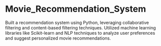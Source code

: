 # Movie_Recommendation_System
Built a recommendation system using Python, leveraging collaborative filtering and content-based filtering techniques. Utilized machine learning libraries like Scikit-learn and NLP techniques to analyze user preferences and suggest personalized movie recommendations.
